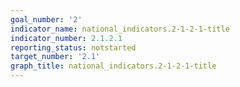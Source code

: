 ```yaml
---
goal_number: '2'
indicator_name: national_indicators.2-1-2-1-title
indicator_number: 2.1.2.1
reporting_status: notstarted
target_number: '2.1'
graph_title: national_indicators.2-1-2-1-title
---
```

